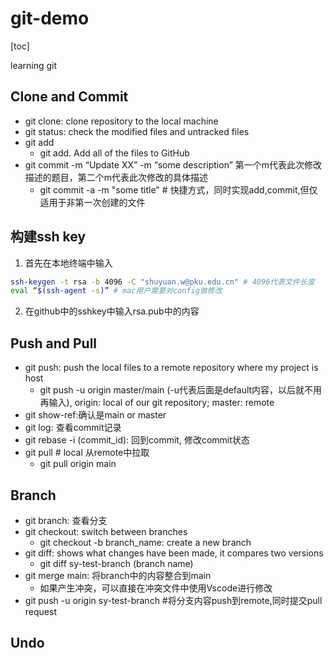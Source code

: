 # git-demo

[toc]

learning git

## Clone and Commit

- git clone: clone repository to the local machine
- git status: check the modified files and untracked files
- git add
  - git add. Add all of the files  to GitHub
- git commit -m “Update XX” -m “some description”
  第一个m代表此次修改描述的题目，第二个m代表此次修改的具体描述
  - git commit -a -m "some title" # 快捷方式，同时实现add,commit,但仅适用于非第一次创建的文件

## 构建ssh key

1. 首先在本地终端中输入

```bash
ssh-keygen -t rsa -b 4096 -C "shuyuan.w@pku.edu.cn" # 4096代表文件长度
eval “$(ssh-agent -s)” # mac用户需要对config做修改
```

2. 在github中的sshkey中输入rsa.pub中的内容

## Push and Pull

- git push: push the local files to a remote repository where my project is host
  - git push -u origin master/main (-u代表后面是default内容，以后就不用再输入), origin: local of our git repository; master: remote
- git show-ref:确认是main or master
- git log: 查看commit记录
- git rebase -i (commit_id): 回到commit, 修改commit状态
- git pull # local 从remote中拉取
  - git pull origin main

## Branch

- git branch: 查看分支
- git checkout: switch between branches
  - git checkout -b branch_name: create a new branch
- git diff: shows what changes have been made, it compares two versions
  - git diff sy-test-branch (branch name)
- git merge main: 将branch中的内容整合到main
  - 如果产生冲突，可以直接在冲突文件中使用Vscode进行修改
- git push -u origin sy-test-branch #将分支内容push到remote,同时提交pull request

## Undo
